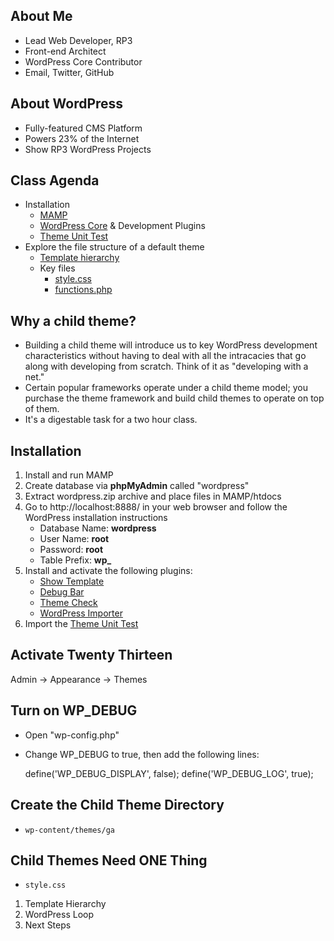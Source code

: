 ## About Me

* Lead Web Developer, RP3
* Front-end Architect
* WordPress Core Contributor
* Email, Twitter, GitHub

## About WordPress

* Fully-featured CMS Platform
* Powers 23% of the Internet
* Show RP3 WordPress Projects

## Class Agenda

* Installation
	* [MAMP](https://www.mamp.info/en/)
	* [WordPress Core](https://wordpress.org/) & Development Plugins
	* [Theme Unit Test](https://codex.wordpress.org/Theme_Unit_Test)
* Explore the file structure of a default theme
	* [Template hierarchy](http://codex.wordpress.org/Template_Hierarchy)
	* Key files
		* [style.css](https://codex.wordpress.org/Theme_Development#Theme_Stylesheet)
		* [functions.php](https://codex.wordpress.org/Functions_File_Explained)

## Why a child theme?

* Building a child theme will introduce us to key WordPress development characteristics without having to deal with all the intracacies that go along with developing from scratch. Think of it as "developing with a net."
* Certain popular frameworks operate under a child theme model; you purchase the theme framework and build child themes to operate on top of them.
* It's a digestable task for a two hour class.

## Installation

1. Install and run MAMP
1. Create database via **phpMyAdmin** called "wordpress"
1. Extract wordpress.zip archive and place files in MAMP/htdocs
1. Go to http://localhost:8888/ in your web browser and follow the WordPress installation instructions
	* Database Name: **wordpress**
	* User Name: **root**
	* Password: **root**
	* Table Prefix: **wp_**
1. Install and activate the following plugins:
	* [Show Template](https://wordpress.org/plugins/show-template/)
	* [Debug Bar](https://wordpress.org/plugins/debug-bar/)
	* [Theme Check](https://wordpress.org/plugins/theme-check/)
	* [WordPress Importer](https://wordpress.org/plugins/wordpress-importer/)
1. Import the [Theme Unit Test](https://codex.wordpress.org/Theme_Unit_Test)

## Activate Twenty Thirteen

Admin -> Appearance -> Themes

## Turn on WP_DEBUG

* Open "wp-config.php"
* Change WP_DEBUG to true, then add the following lines:

	define('WP_DEBUG_DISPLAY', false);
	define('WP_DEBUG_LOG', true);

## Create the Child Theme Directory

* `wp-content/themes/ga`

## Child Themes Need ONE Thing

* `style.css`

1. Template Hierarchy
1. WordPress Loop
1. Next Steps

